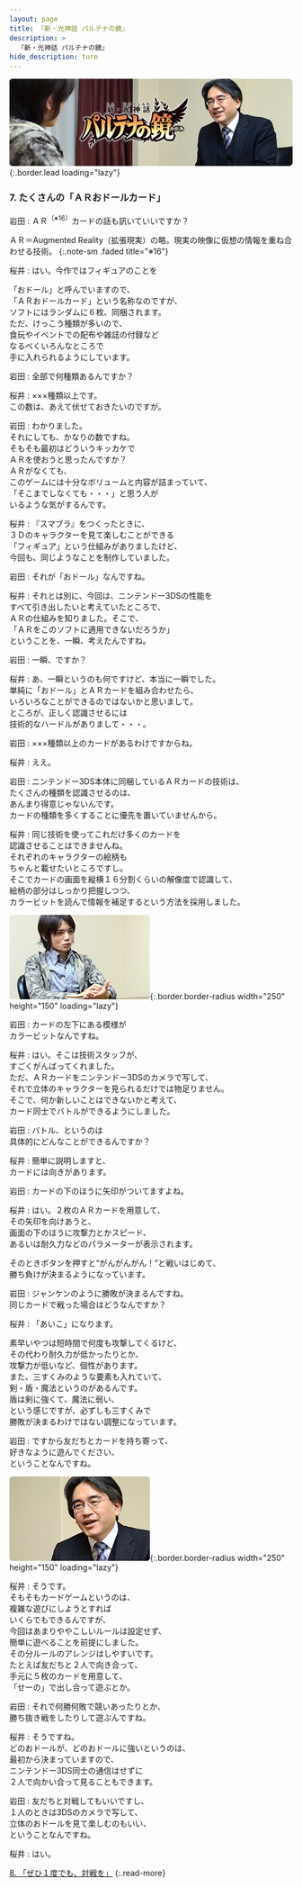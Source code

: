 ```yaml
---
layout: page
title: 『新・光神話 パルテナの鏡』
description: >
  『新・光神話 パルテナの鏡』
hide_description: ture
---
```


![](/others/interviews/jp/3ds/akdj/vol1/img/mainvisual7.jpg){:.border.lead loading="lazy"}

### 7. たくさんの「ＡＲおドールカード」

岩田
: ＡＲ<sup>（※16）</sup>カードの話も訊いていいですか？

ＡＲ＝Augmented Reality（拡張現実）の略。現実の映像に仮想の情報を重ね合わせる技術。
{:.note-sm .faded title="※16"}

桜井
: はい。今作ではフィギュアのことを<br>

「おドール」と呼んでいますので、<br>「ＡＲおドールカード」という名称なのですが、<br>ソフトにはランダムに６枚、同梱されます。<br>ただ、けっこう種類が多いので、<br>食玩やイベントでの配布や雑誌の付録など<br>なるべくいろんなところで<br>手に入れられるようにしています。

岩田
: 全部で何種類あるんですか？

桜井
: ×××種類以上です。<br>この数は、あえて伏せておきたいのですが。

岩田
: わかりました。<br>それにしても、かなりの数ですね。<br>そもそも最初はどういうキッカケで<br>ＡＲを使おうと思ったんですか？<br>ＡＲがなくても、<br>このゲームには十分なボリュームと内容が詰まっていて、<br>「そこまでしなくても・・・」と思う人が<br>いるような気がするんです。

桜井
: 『スマブラ』をつくったときに、<br>３Ｄのキャラクターを見て楽しむことができる<br>「フィギュア」という仕組みがありましたけど、<br>今回も、同じようなことを制作していました。

岩田
: それが「おドール」なんですね。

桜井
: それとは別に、今回は、ニンテンドー3DSの性能を<br>すべて引き出したいと考えていたところで、<br>ＡＲの仕組みを知りました。そこで、<br>「ＡＲをこのソフトに適用できないだろうか」<br>ということを、一瞬、考えたんですね。

岩田
: 一瞬、ですか？

桜井
: あ、一瞬というのも何ですけど、本当に一瞬でした。<br>単純に「おドール」とＡＲカードを組み合わせたら、<br>いろいろなことができるのではないかと思いまして。<br>ところが、正しく認識させるには<br>技術的なハードルがありまして・・・。

岩田
: ×××種類以上のカードがあるわけですからね。

桜井
: ええ。

岩田
: ニンテンドー3DS本体に同梱しているＡＲカードの技術は、<br>たくさんの種類を認識させるのは、<br>あんまり得意じゃないんです。<br>カードの種類を多くすることに優先を置いていませんから。

桜井
: 同じ技術を使ってこれだけ多くのカードを<br>認識させることはできませんね。<br>それぞれのキャラクターの絵柄も<br>ちゃんと載せたいところですし。<br>そこでカードの画面を縦横１６分割くらいの解像度で認識して、<br>絵柄の部分はしっかり把握しつつ、<br>カラービットを読んで情報を補足するという方法を採用しました。

![](/others/interviews/jp/3ds/akdj/vol1/img/photo26.jpg){:.border.border-radius width="250" height="150"  loading="lazy"}

岩田
: カードの左下にある模様が<br>カラービットなんですね。

桜井
: はい。そこは技術スタッフが、<br>すごくがんばってくれました。<br>ただ、ＡＲカードをニンテンドー3DSのカメラで写して、<br>それで立体のキャラクターを見られるだけでは物足りません。<br>そこで、何か新しいことはできないかと考えて、<br>カード同士でバトルができるようにしました。

岩田
: バトル、というのは<br>具体的にどんなことができるんですか？

桜井
: 簡単に説明しますと、<br>カードには向きがあります。

岩田
: カードの下のほうに矢印がついてますよね。

桜井
: はい。２枚のＡＲカードを用意して、<br>その矢印を向けあうと、<br>画面の下のほうに攻撃力とかスピード、<br>あるいは耐久力などのパラメーターが表示されます。<br>

そのときボタンを押すと“がんがんがん！”と戦いはじめて、<br>勝ち負けが決まるようになっています。

岩田
: ジャンケンのように勝敗が決まるんですね。<br>同じカードで戦った場合はどうなんですか？

桜井
: 「あいこ」になります。<br>

素早いやつは短時間で何度も攻撃してくるけど、<br>その代わり耐久力が低かったりとか、<br>攻撃力が低いなど、個性があります。<br>また、三すくみのような要素も入れていて、<br>剣・盾・魔法というのがあるんです。<br>盾は剣に強くて、魔法に弱い、<br>という感じですが、必ずしも三すくみで<br>勝敗が決まるわけではない調整になっています。

岩田
: ですから友だちとカードを持ち寄って、<br>好きなように遊んでください、<br>ということなんですね。

![](/others/interviews/jp/3ds/akdj/vol1/img/photo27.jpg){:.border.border-radius width="250" height="150"  loading="lazy"}

桜井
: そうです。<br>そもそもカードゲームというのは、<br>複雑な遊びにしようとすれば<br>いくらでもできるんですが、<br>今回はあまりややこしいルールは設定せず、<br>簡単に遊べることを前提にしました。<br>その分ルールのアレンジはしやすいです。<br>たとえば友だちと２人で向き合って、<br>手元に５枚のカードを用意して、<br>「せーの」で出し合って遊ぶとか。

岩田
: それで何勝何敗で競いあったりとか、<br>勝ち抜き戦をしたりして遊ぶんですね。

桜井
: そうですね。<br>どのおドールが、どのおドールに強いというのは、<br>最初から決まっていますので、<br>ニンテンドー3DS同士の通信はせずに<br>２人で向かい合って見ることもできます。

岩田
: 友だちと対戦してもいいですし、<br>１人のときは3DSのカメラで写して、<br>立体のおドールを見て楽しむのもいい、<br>ということなんですね。

桜井
: はい。

[8. 「ぜひ１度でも、対戦を」](8.md)
{:.read-more}
